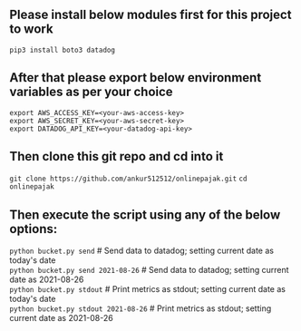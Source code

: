 ## Please install below modules first for this project to work

`pip3 install boto3 datadog`

## After that please export below environment variables as per your choice

`export AWS_ACCESS_KEY=<your-aws-access-key>`  
`export AWS_SECRET_KEY=<your-aws-secret-key>`  
`export DATADOG_API_KEY=<your-datadog-api-key>`

## Then clone this git repo and cd into it

`git clone https://github.com/ankur512512/onlinepajak.git`
`cd onlinepajak`

## Then execute the script using any of the below options:

`python bucket.py send` # Send data to datadog; setting current date as today's date  
`python bucket.py send 2021-08-26` # Send data to datadog; setting current date as 2021-08-26  
`python bucket.py stdout` # Print metrics as stdout; setting current date as today's date  
`python bucket.py stdout 2021-08-26` # Print metrics as stdout; setting current date as 2021-08-26


